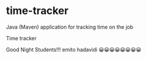 # time-tracker
Java (Maven) application for tracking time on the job

Time tracker

Good Night Students!!!
emito hadavidi 😀😀😀😀😀😀😀😀
